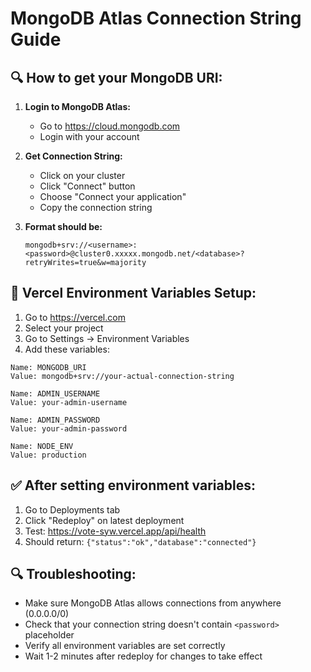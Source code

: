 # MongoDB Atlas Connection String Guide

## 🔍 How to get your MongoDB URI:

1. **Login to MongoDB Atlas:**
   - Go to https://cloud.mongodb.com
   - Login with your account

2. **Get Connection String:**
   - Click on your cluster
   - Click "Connect" button
   - Choose "Connect your application"
   - Copy the connection string

3. **Format should be:**
   ```
   mongodb+srv://<username>:<password>@cluster0.xxxxx.mongodb.net/<database>?retryWrites=true&w=majority
   ```

## 🔧 Vercel Environment Variables Setup:

1. Go to https://vercel.com
2. Select your project
3. Go to Settings → Environment Variables
4. Add these variables:

```
Name: MONGODB_URI
Value: mongodb+srv://your-actual-connection-string

Name: ADMIN_USERNAME  
Value: your-admin-username

Name: ADMIN_PASSWORD
Value: your-admin-password

Name: NODE_ENV
Value: production
```

## ✅ After setting environment variables:

1. Go to Deployments tab
2. Click "Redeploy" on latest deployment
3. Test: https://vote-syw.vercel.app/api/health
4. Should return: `{"status":"ok","database":"connected"}`

## 🔍 Troubleshooting:

- Make sure MongoDB Atlas allows connections from anywhere (0.0.0.0/0)
- Check that your connection string doesn't contain `<password>` placeholder
- Verify all environment variables are set correctly
- Wait 1-2 minutes after redeploy for changes to take effect
